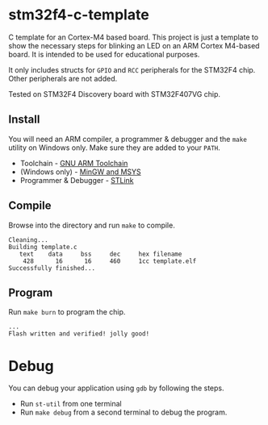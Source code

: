 # stm32f4-c-template

C template for an Cortex-M4 based board. This project is just a template to show the necessary steps for blinking an LED on an ARM Cortex M4-based board. It is intended to be used for educational purposes.

It only includes structs for `GPIO` and `RCC` peripherals for the STM32F4 chip. Other peripherals are not added.

Tested on STM32F4 Discovery board with STM32F407VG chip.

## Install
You will need an ARM compiler, a programmer & debugger and the `make` utility on Windows only.
Make sure they are added to your `PATH`.

* Toolchain - [GNU ARM Toolchain](https://developer.arm.com/open-source/gnu-toolchain/gnu-rm/downloads)
* (Windows only) - [MinGW and MSYS ](http://www.mingw.org/)
* Programmer & Debugger - [STLink](https://github.com/texane/stlink)

## Compile

Browse into the directory and run `make` to compile.

```
Cleaning...
Building template.c
   text    data     bss     dec     hex filename
    428      16      16     460     1cc template.elf
Successfully finished...
```

## Program

Run `make burn` to program the chip.

```
...
Flash written and verified! jolly good!
```

# Debug

You can debug your application using `gdb` by following the steps.

* Run `st-util` from one terminal
* Run `make debug` from a second terminal to debug the program.
